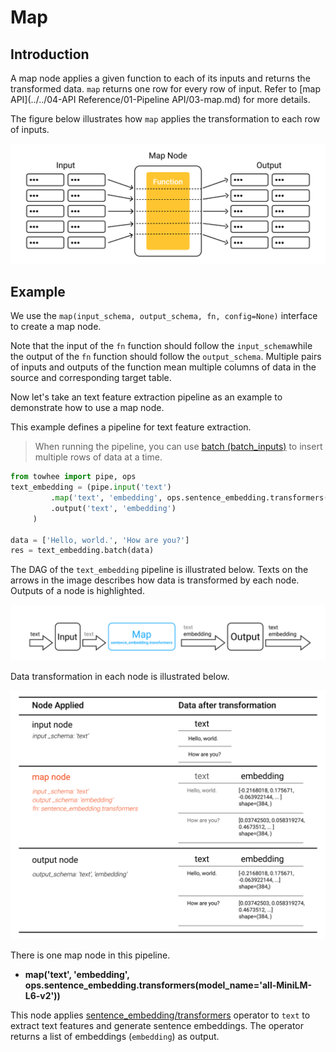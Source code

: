 # Map

## Introduction

A map node applies a given function to each of its inputs and returns the transformed data. `map` returns one row for every row of input. Refer to [map API](../../04-API Reference/01-Pipeline API/03-map.md) for more details.

The figure below illustrates how `map` applies the transformation to each row of inputs.

![img](https://github.com/towhee-io/data/blob/main/image/docs/map_intro.png?raw=true)

## Example

We use the `map(input_schema, output_schema, fn, config=None)` interface to create a map node. 



Note that the input of the `fn` function should follow the `input_schema`while  the output of the `fn` function should follow the `output_schema`. Multiple pairs of inputs and outputs of the function mean multiple columns of data in the source and corresponding target table.



Now let's take an text feature extraction pipeline as an example to demonstrate how to use a map node.



This example defines a pipeline for text feature extraction.

> When running the pipeline, you can use [batch (batch_inputs)](/04-API%20Reference/01-Pipeline%20API/10-batch.md) to insert multiple rows of data at a time.

```Python
from towhee import pipe, ops
text_embedding = (pipe.input('text')
         .map('text', 'embedding', ops.sentence_embedding.transformers(model_name='all-MiniLM-L6-v2'))
         .output('text', 'embedding')
     )

data = ['Hello, world.', 'How are you?']
res = text_embedding.batch(data)
```

The DAG of the `text_embedding` pipeline is illustrated below. Texts on the arrows in the image describes how data is transformed by each node. Outputs of a node is highlighted.

![img](https://github.com/towhee-io/data/blob/main/image/docs/map_example_1.png?raw=true)

Data transformation in each node is illustrated below.

![img](https://github.com/towhee-io/data/blob/main/image/docs/map_example_2.png?raw=true)

There is one map node in this pipeline.

- **map('text', 'embedding', ops.sentence_embedding.transformers(model_name='all-MiniLM-L6-v2'))**

This node applies [sentence_embedding/transformers](https://towhee.io/sentence-embedding/transformers) operator to `text` to extract text features and generate sentence embeddings. The operator returns a list of embeddings (`embedding`) as output. 
